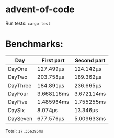 # advent-of-code

Run tests: `cargo test`
# Benchmarks:
| Day | First part | Second part |
| --- | --- | --- |
| DayOne | 127.499µs | 124.142µs |
| DayTwo | 203.758µs | 189.362µs |
| DayThree | 184.891µs | 236.665µs |
| DayFour | 3.668116ms | 3.672114ms |
| DayFive | 1.485964ms | 1.755255ms |
| DaySix | 8.074µs | 13.346µs |
| DaySeven | 677.576µs | 5.009633ms |


Total: `17.356395ms`
